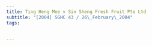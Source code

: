 ```yaml
---
title: Ting Heng Mee v Sin Sheng Fresh Fruit Pte Ltd 
subtitle: "[2004] SGHC 43 / 26\_February\_2004"
tags:


---
```


